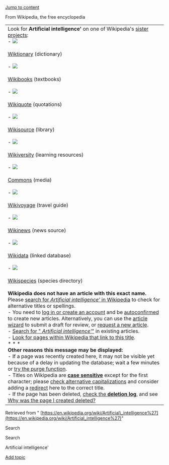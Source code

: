 [Jump to content](https://en.wikipedia.org/wiki/Artificial_intelligence'#bodyContent)

From Wikipedia, the free encyclopedia

|     |
| --- |
| Look for **Artificial intelligence'** on one of Wikipedia's [sister projects](https://en.wikipedia.org/wiki/Special:SiteMatrix "Special:SiteMatrix"):<br>- ![](https://upload.wikimedia.org/wikipedia/en/thumb/0/06/Wiktionary-logo-v2.svg/40px-Wiktionary-logo-v2.svg.png)<br>  <br>[Wiktionary](https://en.wiktionary.org/wiki/Special:Search/Artificial_intelligence%27 "wiktionary:Special:Search/Artificial intelligence'") (dictionary)<br>  <br>- ![](https://upload.wikimedia.org/wikipedia/commons/thumb/f/fa/Wikibooks-logo.svg/40px-Wikibooks-logo.svg.png)<br>  <br>[Wikibooks](https://en.wikibooks.org/wiki/Special:Search/Artificial_intelligence%27 "wikibooks:Special:Search/Artificial intelligence'") (textbooks)<br>  <br>- ![](https://upload.wikimedia.org/wikipedia/commons/thumb/f/fa/Wikiquote-logo.svg/60px-Wikiquote-logo.svg.png)<br>  <br>[Wikiquote](https://en.wikiquote.org/wiki/Special:Search/Artificial_intelligence%27 "wikiquote:Special:Search/Artificial intelligence'") (quotations)<br>  <br>- ![](https://upload.wikimedia.org/wikipedia/commons/thumb/4/4c/Wikisource-logo.svg/40px-Wikisource-logo.svg.png)<br>  <br>[Wikisource](https://en.wikisource.org/wiki/Special:Search/Artificial_intelligence%27 "wikisource:Special:Search/Artificial intelligence'") (library)<br>  <br>- ![](https://upload.wikimedia.org/wikipedia/commons/thumb/0/0b/Wikiversity_logo_2017.svg/40px-Wikiversity_logo_2017.svg.png)<br>  <br>[Wikiversity](https://en.wikiversity.org/wiki/Special:Search/Artificial_intelligence%27 "wikiversity:Special:Search/Artificial intelligence'") (learning resources)<br>  <br>- ![](https://upload.wikimedia.org/wikipedia/en/thumb/4/4a/Commons-logo.svg/60px-Commons-logo.svg.png)<br>  <br>[Commons](https://commons.wikimedia.org/wiki/Special:Search/Artificial_intelligence%27 "commons:Special:Search/Artificial intelligence'") (media)<br>  <br>- ![](https://upload.wikimedia.org/wikipedia/commons/thumb/d/dd/Wikivoyage-Logo-v3-icon.svg/40px-Wikivoyage-Logo-v3-icon.svg.png)<br>  <br>[Wikivoyage](https://en.wikivoyage.org/wiki/Special:Search/Artificial_intelligence%27 "wikivoyage:Special:Search/Artificial intelligence'") (travel guide)<br>  <br>- ![](https://upload.wikimedia.org/wikipedia/commons/thumb/2/24/Wikinews-logo.svg/40px-Wikinews-logo.svg.png)<br>  <br>[Wikinews](https://en.wikinews.org/wiki/Special:Search/Artificial_intelligence%27 "wikinews:Special:Search/Artificial intelligence'") (news source)<br>  <br>- ![](https://upload.wikimedia.org/wikipedia/commons/thumb/f/ff/Wikidata-logo.svg/40px-Wikidata-logo.svg.png)<br>  <br>[Wikidata](https://www.wikidata.org/wiki/Special:Search/Artificial_intelligence%27 "wikidata:Special:Search/Artificial intelligence'") (linked database)<br>  <br>- ![](https://upload.wikimedia.org/wikipedia/commons/thumb/d/df/Wikispecies-logo.svg/60px-Wikispecies-logo.svg.png)<br>  <br>[Wikispecies](https://species.wikimedia.org/wiki/Special:Search/Artificial_intelligence%27 "wikispecies:Special:Search/Artificial intelligence'") (species directory)<br>  <br>**Wikipedia does not have an article with this exact name.** Please [search for _Artificial intelligence'_ in Wikipedia](https://en.wikipedia.org/w/index.php?search=Artificial+intelligence%27&title=Special%3ASearch&fulltext=1) to check for alternative titles or spellings.<br>- You need to [log in or create an account](https://en.wikipedia.org/w/index.php?title=Special:UserLogin&returnto=Artificial+intelligence%26%2339%3B) and be [autoconfirmed](https://en.wikipedia.org/wiki/Wikipedia:User_access_levels#Autoconfirmed_users "Wikipedia:User access levels") to create new articles. Alternatively, you can use the [article wizard](https://en.wikipedia.org/wiki/Wikipedia:Article_wizard "Wikipedia:Article wizard") to submit a draft for review, or [request a new article](https://en.wikipedia.org/wiki/Wikipedia:Requested_articles "Wikipedia:Requested articles").<br>- [Search for " _Artificial intelligence'_"](https://en.wikipedia.org/w/index.php?search=Artificial+intelligence%27&title=Special%3ASearch&fulltext=1&ns0=1) in existing articles.<br>- [Look for pages within Wikipedia that link to this title](https://en.wikipedia.org/wiki/Special:WhatLinksHere/Artificial_intelligence%27 "Special:WhatLinksHere/Artificial intelligence'").<br>* * *<br>**Other reasons this message may be displayed:**<br>- If a page was recently created here, it may not be visible yet because of a delay in updating the database; wait a few minutes or [try the purge function](https://en.wikipedia.org/wiki/Special:Purge/Artificial_intelligence%27 "Special:Purge/Artificial intelligence'").<br>- Titles on Wikipedia are **[case sensitive](https://en.wikipedia.org/wiki/Case_sensitivity "Case sensitivity")** except for the first character; please [check alternative capitalizations](https://en.wikipedia.org/w/index.php?search=Artificial+intelligence%27&title=Special%3ASearch&fulltext=1) and consider adding a [redirect](https://en.wikipedia.org/wiki/Wikipedia:Redirect "Wikipedia:Redirect") here to the correct title.<br>- If the page has been deleted, [check the **deletion log**](https://en.wikipedia.org/w/index.php?title=Special:Log/delete&page=Artificial_intelligence%27), and see [Why was the page I created deleted?](https://en.wikipedia.org/wiki/Wikipedia:Why_was_the_page_I_created_deleted%3F "Wikipedia:Why was the page I created deleted?") |

Retrieved from " [https://en.wikipedia.org/wiki/Artificial\_intelligence%27](https://en.wikipedia.org/wiki/Artificial_intelligence%27)"

Search

Search

Artificial intelligence'

[Add topic](https://en.wikipedia.org/wiki/Artificial_intelligence'#)